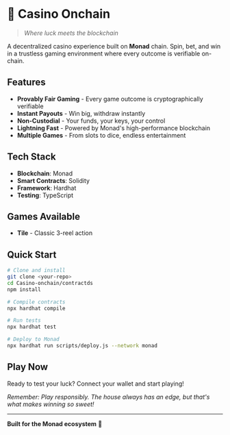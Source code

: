 # 🎰 Casino Onchain

> *Where luck meets the blockchain*

A decentralized casino experience built on **Monad** chain. Spin, bet, and win in a trustless gaming environment where every outcome is verifiable on-chain.

## Features

- **Provably Fair Gaming** - Every game outcome is cryptographically verifiable
- **Instant Payouts** - Win big, withdraw instantly
- **Non-Custodial** - Your funds, your keys, your control
- **Lightning Fast** - Powered by Monad's high-performance blockchain
- **Multiple Games** - From slots to dice, endless entertainment

## Tech Stack

- **Blockchain**: Monad
- **Smart Contracts**: Solidity
- **Framework**: Hardhat
- **Testing**: TypeScript

## Games Available

- **Tile** - Classic 3-reel action

## Quick Start

```bash
# Clone and install
git clone <your-repo>
cd Casino-onchain/contractds
npm install

# Compile contracts
npx hardhat compile

# Run tests
npx hardhat test

# Deploy to Monad
npx hardhat run scripts/deploy.js --network monad
```

## Play Now

Ready to test your luck? Connect your wallet and start playing!

*Remember: Play responsibly. The house always has an edge, but that's what makes winning so sweet!*

---

**Built for the Monad ecosystem** 🚀
